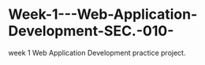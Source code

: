 # Week-1---Web-Application-Development-SEC.-010-
week 1  Web Application Development practice project.
